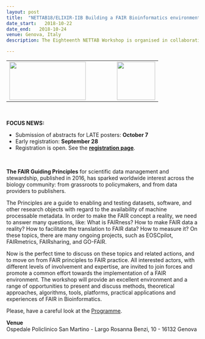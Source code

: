 ```yaml
---
layout: post
title:  "NETTAB18/ELIXIR-IIB Building a FAIR Bioinformatics environment <font color='green'>[open]</font>"
date_start:   2018-10-22
date_end:   2018-10-24
venue: Genova, Italy
description: The Eighteenth NETTAB Workshop is organised in collaboration with ELIXIR Nodes of the UK and Italy, as well as the Italian Society of Bioinformatics BITS. The main focus will be on FAIR principles in bioinformatics, a challenging topic that we hope will attract many researchers from all over the world, including but not limited to, Bioinformaticians, Biologists, Computer Scientists, and others working or interested in the above research scope.

---
```


<table border="0">
  <tr> 
    <td><a href="http://bioinformatics.it/bits2018"><img src="../../../img/Logo_nettab2018.jpg" height="100" width="200"></a></td>
    <td width="50"></td>
    <td><a href="http://elixir-italy.org"><img src="../../../img/logo_iib.png" height="100"></a></td>
  </tr>
</table>
<br>

**FOCUS NEWS:**<br>
- Submission of abstracts for LATE posters: **October 7**<br>
- Early registration: **September 28** <br>
- Registration is open. See the **[registration page](http://www.igst.it/nettab/2018/registration/)**.
<br>

**The FAIR Guiding Principles** for scientific data management and stewardship, published in 2016, has sparked worldwide interest across the biology community: from grassroots to policymakers, and from data providers to publishers.

The Principles are a guide to enabling and testing datasets, software, and other research objects with regard to the availability of machine processable metadata. 
In order to make the FAIR concept a reality, we need to answer many questions, like: What is FAIRness? How to make FAIR data a reality? How to facilitate the translation to FAIR data? How to measure it? On these topics, there are many ongoing projects, such as EOSCpilot, FAIRmetrics, FAIRsharing, and GO-FAIR.

Now is the perfect time to discuss on these topics and related actions, and to move on from FAIR principles to FAIR practice. All interested actors, with different levels of involvement and expertise, are invited to join forces and promote a common effort towards the implementation of a FAIR environment. The workshop will provide an excellent environment and a range of opportunities to present and discuss methods, theoretical approaches, algorithms, tools, platforms, practical applications and experiences of FAIR in Bioinformatics.

Please, have a careful look at the [Programme](http://www.igst.it/nettab/2018/programme/scientific-programme/).

**Venue**<br>
Ospedale Policlinico San Martino - Largo Rosanna Benzi, 10 - 16132 Genova

